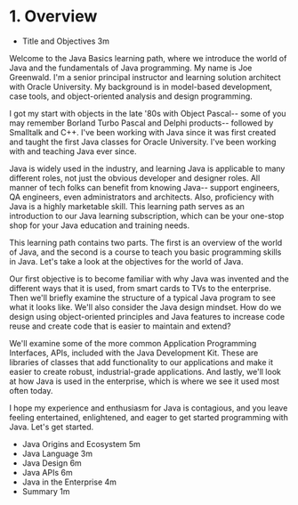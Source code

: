 # 1. Overview

* Title and Objectives 3m

Welcome to the Java Basics learning path, where we introduce the world of Java and the fundamentals of Java programming. My name is Joe Greenwald. I'm a senior principal instructor and learning solution architect with Oracle University. My background is in model-based development, case tools, and object-oriented analysis and design programming.

I got my start with objects in the late '80s with Object Pascal-- some of you may remember Borland Turbo Pascal and Delphi products-- followed by Smalltalk and C++. I've been working with Java since it was first created and taught the first Java classes for Oracle University. I've been working with and teaching Java ever since.

Java is widely used in the industry, and learning Java is applicable to many different roles, not just the obvious developer and designer roles. All manner of tech folks can benefit from knowing Java-- support engineers, QA engineers, even administrators and architects. Also, proficiency with Java is a highly marketable skill. This learning path serves as an introduction to our Java learning subscription, which can be your one-stop shop for your Java education and training needs.

This learning path contains two parts. The first is an overview of the world of Java, and the second is a course to teach you basic programming skills in Java. Let's take a look at the objectives for the world of Java.

Our first objective is to become familiar with why Java was invented and the different ways that it is used, from smart cards to TVs to the enterprise. Then we'll briefly examine the structure of a typical Java program to see what it looks like. We'll also consider the Java design mindset. How do we design using object-oriented principles and Java features to increase code reuse and create code that is easier to maintain and extend?

We'll examine some of the more common Application Programming Interfaces, APIs, included with the Java Development Kit. These are libraries of classes that add functionality to our applications and make it easier to create robust, industrial-grade applications. And lastly, we'll look at how Java is used in the enterprise, which is where we see it used most often today.

I hope my experience and enthusiasm for Java is contagious, and you leave feeling entertained, enlightened, and eager to get started programming with Java. Let's get started.

* Java Origins and Ecosystem 5m
* Java Language 3m
* Java Design 6m
* Java APIs 6m
* Java in the Enterprise 4m
* Summary 1m
